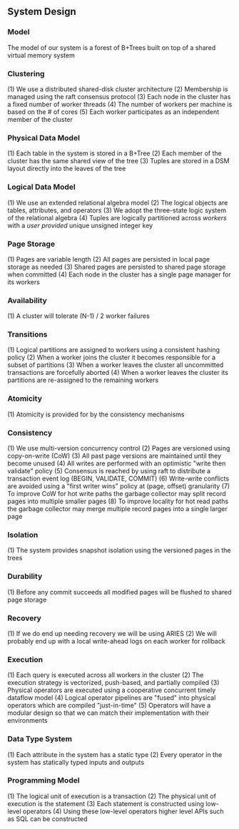## System Design

### Model

The model of our system is a forest of B+Trees built on top of a shared virtual memory system

### Clustering

(1) We use a distributed shared-disk cluster architecture
(2) Membership is managed using the raft consensus protocol
(3) Each node in the cluster has a fixed number of worker threads
(4) The number of workers per machine is based on the # of cores
(5) Each worker participates as an independent member of the cluster

### Physical Data Model

(1) Each table in the system is stored in a B+Tree
(2) Each member of the cluster has the same shared view of the tree
(3) Tuples are stored in a DSM layout directly into the leaves of the tree

### Logical Data Model

(1) We use an extended relational algebra model
(2) The logical objects are tables, attributes, and operators
(3) We adopt the three-state logic system of the relational algebra
(4) Tuples are logically partitioned across *workers* with a *user provided* unique unsigned integer key

### Page Storage

(1) Pages are variable length
(2) All pages are persisted in local page storage as needed
(3) Shared pages are persisted to shared page storage when committed
(4) Each node in the cluster has a single page manager for its workers

### Availability

(1) A cluster will tolerate (N-1) / 2 worker failures

### Transitions

(1) Logical partitions are assigned to workers using a consistent hashing policy
(2) When a worker joins the cluster it becomes responsible for a subset of partitions
(3) When a worker leaves the cluster all uncommitted transactions are forcefully aborted
(4) When a worker leaves the cluster its partitions are re-assigned to the remaining workers

### Atomicity

(1) Atomicity is provided for by the consistency mechanisms

### Consistency

(1) We use multi-version concurrency control
(2) Pages are versioned using copy-on-write (CoW)
(3) All past page versions are maintained until they become unused
(4) All writes are performed with an optimistic "write then validate" policy
(5) Consensus is reached by using raft to distribute a transaction event log (BEGIN, VALIDATE, COMMIT)
(6) Write-write conflicts are avoided using a "first writer wins" policy at (page, offset) granularity
(7) To improve CoW for hot write paths the garbage collector may split record pages into multiple smaller pages
(8) To improve locality for hot read paths the garbage collector may merge multiple record pages into a single larger page

### Isolation

(1) The system provides snapshot isolation using the versioned pages in the trees

### Durability

(1) Before any commit succeeds all modified pages will be flushed to shared page storage

### Recovery

(1) If we do end up needing recovery we will be using ARIES
(2) We will probably end up with a local write-ahead logs on each worker for rollback

### Execution

(1) Each query is executed across all workers in the cluster 
(2) The execution strategy is vectorized, push-based, and partially compiled
(3) Physical operators are executed using a cooperative concurrent timely dataflow model
(4) Logical operator pipelines are "fused" into physical operators which are compiled "just-in-time"
(5) Operators will have a modular design so that we can match their implementation with their environments

### Data Type System

(1) Each attribute in the system has a static type
(2) Every operator in the system has statically typed inputs and outputs

### Programming Model

(1) The logical unit of execution is a transaction
(2) The physical unit of execution is the statement
(3) Each statement is constructed using low-level operators
(4) Using these low-level operators higher level APIs such as SQL can be constructed
